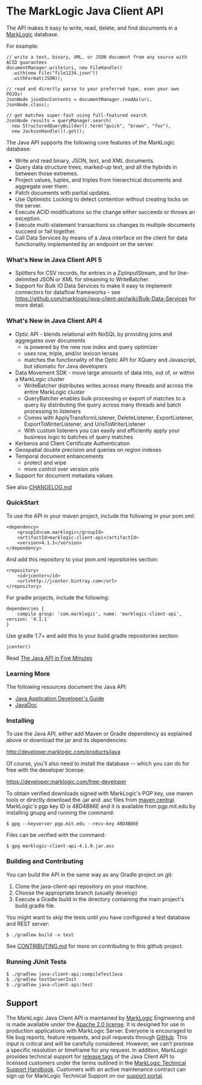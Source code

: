 # The MarkLogic Java Client API

The API makes it easy to write, read, delete, and find documents
in a [MarkLogic](http://developer.marklogic.com/) database.

For example:

    // write a text, binary, XML, or JSON document from any source with ACID guarantees
    documentManager.write(uri, new FileHandle()
      .with(new File("file1234.json"))
      .withFormat(JSON));

    // read and directly parse to your preferred type, even your own POJOs!
    JsonNode jsonDocContents = documentManager.readAs(uri, JsonNode.class);

    // get matches super-fast using full-featured search
    JsonNode results = queryManager.search(
      new StructuredQueryBuilder().term("quick", "brown", "fox"),
      new JacksonHandle()).get();

The Java API supports the following core features of the MarkLogic database:

*  Write and read binary, JSON, text, and XML documents.
*  Query data structure trees, marked-up text, and all the hybrids in between those extremes.
*  Project values, tuples, and triples from hierarchical documents and aggregate over them.
*  Patch documents with partial updates.
*  Use Optimistic Locking to detect contention without creating locks on the server.
*  Execute ACID modifications so the change either succeeds or throws an exception.
*  Execute multi-statement transactions so changes to multiple documents succeed or fail together.
*  Call Data Services by means of a Java interface on the client for data functionality 
implemented by an endpoint on the server.

### What's New in Java Client API 5

*  Splitters for CSV records, for entries in a ZipInputStream, and for line-delimited JSON or XML
for streaming to WriteBatcher.
*  Support for Bulk IO Data Services to make it easy to implement connectors for dataflow
frameworks - see https://github.com/marklogic/java-client-api/wiki/Bulk-Data-Services for more 
detail.

### What's New in Java Client API 4

* Optic API - blends relational with NoSQL by providing joins and aggregates over documents
  * is powered by the new row index and query optimizer
  * uses row, triple, and/or lexicon lenses
  * matches the functionality of the Optic API for XQuery and Javascript, but idiomatic for Java
    developers
* Data Movement SDK - move large amounts of data into, out of, or within a MarkLogic cluster
  * WriteBatcher distributes writes across many threads and across the entire MarkLogic cluster
  * QueryBatcher enables bulk processing or export of matches to a query by distributing the query
    across many threads and batch processing to listeners
  * Comes with ApplyTransformListener, DeleteListener, ExportListener, ExportToWriterListener, and
    UrisToWriterListener
  * With custom listeners you can easily and efficiently apply your business logic to batches of query
    matches
* Kerberos and Client Certificate Authentication
* Geospatial double precision and queries on region indexes
* Temporal document enhancements
  * protect and wipe
  * more control over version uris
* Support for document metadata values

See also [CHANGELOG.md](CHANGELOG.md)

### QuickStart

To use the API in your maven project, include the following in your pom.xml:

    <dependency>
        <groupId>com.marklogic</groupId>
        <artifactId>marklogic-client-api</artifactId>
        <version>4.1.1</version>
    </dependency>

And add this repository to your pom.xml repositories section:

    <repository>
        <id>jcenter</id>
        <url>http://jcenter.bintray.com</url>
    </repository>

For gradle projects, include the following:

    dependencies {
        compile group: 'com.marklogic', name: 'marklogic-client-api', version: '4.1.1'
    }

Use gradle 1.7+ and add this to your build.gradle repositories section:

    jcenter()

Read [The Java API in Five Minutes](http://developer.marklogic.com/try/java/index)

### Learning More

The following resources document the Java API:

* [Java Application Developer's Guide](http://docs.marklogic.com/guide/java)
* [JavaDoc](http://docs.marklogic.com/javadoc/client/index.html)

### Installing

To use the Java API, either add Maven or Gradle dependency as explained above or download the jar and its dependencies:

http://developer.marklogic.com/products/java

Of course, you'll also need to install the database -- which you can do for free with
the developer license:

https://developer.marklogic.com/free-developer

To obtain verified downloads signed with MarkLogic's PGP key, use maven tools or directly download
the .jar and .asc files from
[maven central](http://repo1.maven.org/maven2/com/marklogic/marklogic-client-api/4.1.0/).  MarkLogic's
pgp key ID is 48D4B86E and it is available from pgp.mit.edu by installing gnupg and running the command:

    $ gpg --keyserver pgp.mit.edu --recv-key 48D4B86E

Files can be verified with the command:

    $ gpg marklogic-client-api-4.1.0.jar.asc


### Building and Contributing

You can build the API in the same way as any Gradle project on git:

1. Clone the java-client-api repository on your machine.
2. Choose the appropriate branch (usually develop)
3. Execute a Gradle build in the directory containing the main project's build.gradle file.

You might want to skip the tests until you have configured a test database and REST server:

    $ ./gradlew build -x test

See [CONTRIBUTING.md](.github/CONTRIBUTING.md) for more on contributing to this github project.

### Running JUnit Tests

    $ ./gradlew java-client-api:compileTestJava
    $ ./gradlew testServerInit
    $ ./gradlew java-client-api:test

## Support
The MarkLogic Java Client API is maintained by [MarkLogic](https://www.marklogic.com/) Engineering and is made available under the [Apache 2.0 license](https://github.com/marklogic/java-client-api/blob/master/LICENSE). It is designed for use in production applications with MarkLogic Server. Everyone is encouraged to file bug reports, feature requests, and pull requests through [GitHub](https://github.com/marklogic/java-client-api/issues). This input is critical and will be carefully considered. However, we can’t promise a specific resolution or timeframe for any request. In addition, MarkLogic provides technical support for [release tags](https://github.com/marklogic/java-client-api/releases) of the Java Client API to licensed customers under the terms outlined in the [MarkLogic Technical Support Handbook](http://www.marklogic.com/files/Mark_Logic_Support_Handbook.pdf). Customers with an active maintenance contract can sign up for MarkLogic Technical Support on our [support portal](https://help.marklogic.com/).

